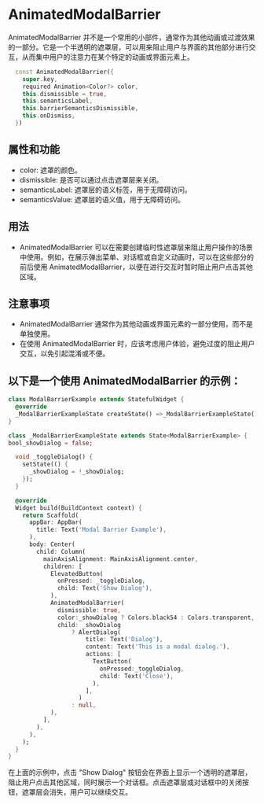 # AnimatedModalBarrier

AnimatedModalBarrier 并不是一个常用的小部件，通常作为其他动画或过渡效果的一部分。它是一个半透明的遮罩层，可以用来阻止用户与界面的其他部分进行交互，从而集中用户的注意力在某个特定的动画或界面元素上。

```dart
  const AnimatedModalBarrier({
    super.key,
    required Animation<Color?> color,
    this.dismissible = true,
    this.semanticsLabel,
    this.barrierSemanticsDismissible,
    this.onDismiss,
  })
```

## 属性和功能

- color: 遮罩的颜色。
- dismissible: 是否可以通过点击遮罩层来关闭。
- semanticsLabel: 遮罩层的语义标签，用于无障碍访问。
- semanticsValue: 遮罩层的语义值，用于无障碍访问。

## 用法

- AnimatedModalBarrier 可以在需要创建临时性遮罩层来阻止用户操作的场景中使用。例如，在展示弹出菜单、对话框或自定义动画时，可以在这些部分的前后使用 AnimatedModalBarrier，以便在进行交互时暂时阻止用户点击其他区域。

## 注意事项

- AnimatedModalBarrier 通常作为其他动画或界面元素的一部分使用，而不是单独使用。
- 在使用 AnimatedModalBarrier 时，应该考虑用户体验，避免过度的阻止用户交互，以免引起混淆或不便。

## 以下是一个使用 AnimatedModalBarrier 的示例：

```dart
class ModalBarrierExample extends StatefulWidget {
  @override
  _ModalBarrierExampleState createState() =>_ModalBarrierExampleState();
}

class _ModalBarrierExampleState extends State<ModalBarrierExample> {
bool_showDialog = false;

  void _toggleDialog() {
    setState(() {
      _showDialog = !_showDialog;
    });
  }

  @override
  Widget build(BuildContext context) {
    return Scaffold(
      appBar: AppBar(
        title: Text('Modal Barrier Example'),
      ),
      body: Center(
        child: Column(
          mainAxisAlignment: MainAxisAlignment.center,
          children: [
            ElevatedButton(
              onPressed: _toggleDialog,
              child: Text('Show Dialog'),
            ),
            AnimatedModalBarrier(
              dismissible: true,
              color:_showDialog ? Colors.black54 : Colors.transparent,
              child: _showDialog
                  ? AlertDialog(
                      title: Text('Dialog'),
                      content: Text('This is a modal dialog.'),
                      actions: [
                        TextButton(
                          onPressed:_toggleDialog,
                          child: Text('Close'),
                        ),
                      ],
                    )
                  : null,
            ),
          ],
        ),
      ),
    );
  }
}
```

在上面的示例中，点击 "Show Dialog" 按钮会在界面上显示一个透明的遮罩层，阻止用户点击其他区域，同时展示一个对话框。点击遮罩层或对话框中的关闭按钮，遮罩层会消失，用户可以继续交互。
